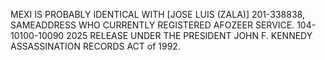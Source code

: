 MEXI IS PROBABLY IDENTICAL WITH [JOSE LUIS (ZALA)] 201-338838, SAMEADDRESS WHO CURRENTLY REGISTERED AFOZEER SERVICE. 104-10100-10090 2025 RELEASE UNDER THE PRESIDENT JOHN F. KENNEDY ASSASSINATION RECORDS ACT of 1992.